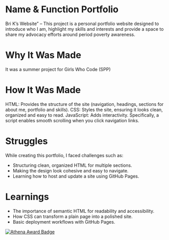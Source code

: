 # Name & Function Portfolio
Bri K’s Website” – This project is a personal portfolio website designed to introduce who I am, highlight my skills and interests and provide a space to share my advocacy efforts around period poverty awareness.

# Why It Was Made
It was a summer project for Girls Who Code (SPP)

# How It Was Made
HTML: Provides the structure of the site (navigation, headings, sections for about me, portfolio and skills).
CSS: Styles the site, ensuring it looks clean, organized and easy to read.
JavaScript: Adds interactivity. Specifically, a script enables smooth scrolling when you click navigation links.

# Struggles 
While creating this portfolio, I faced challenges such as:
- Structuring clean, organized HTML for multiple sections.
- Making the design look cohesive and easy to navigate.
- Learning how to host and update a site using GitHub Pages.
  
# Learnings
- The importance of semantic HTML for readability and accessibility.
- How CSS can transform a plain page into a polished site.
- Basic deployment workflows with GitHub Pages.

[![Athena Award Badge](https://img.shields.io/endpoint?url=https%3A%2F%2Faward.athena.hackclub.com%2Fapi%2Fbadge)](https://award.athena.hackclub.com?utm_source=readme)


